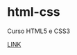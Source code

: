 # html-css
 Curso HTML5 e CSS3


<a href="https://geannhaia.github.io/html-css/desafio/010-b/android">LINK</a>